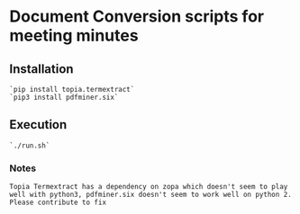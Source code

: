 # Document Conversion scripts for meeting minutes

## Installation
	`pip install topia.termextract`
	`pip3 install pdfminer.six`

## Execution
	`./run.sh`

### Notes
	Topia Termextract has a dependency on zopa which doesn't seem to play well with python3, pdfminer.six doesn't seem to work well on python 2. Please contribute to fix

	